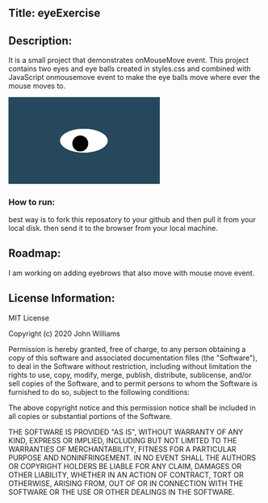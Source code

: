 ## Title: eyeExercise

## Description: 

It is a small project that demonstrates onMouseMove event. This project contains two eyes and eye balls created in styles.css 
and combined with JavaScript onmousemove event to make the eye balls move where ever the mouse moves to.

<img src= "oneeye.png" width='300'/>

### How to run:
best way is to fork this reposatory to your github and then pull it from your local disk. then send it to the browser from your local machine.

## Roadmap:
I am working on adding eyebrows that also move with mouse move event.

## License Information:
MIT License

Copyright (c) 2020 John Williams

Permission is hereby granted, free of charge, to any person obtaining a copy
of this software and associated documentation files (the "Software"), to deal
in the Software without restriction, including without limitation the rights
to use, copy, modify, merge, publish, distribute, sublicense, and/or sell
copies of the Software, and to permit persons to whom the Software is
furnished to do so, subject to the following conditions:

The above copyright notice and this permission notice shall be included in all
copies or substantial portions of the Software.

THE SOFTWARE IS PROVIDED "AS IS", WITHOUT WARRANTY OF ANY KIND, EXPRESS OR
IMPLIED, INCLUDING BUT NOT LIMITED TO THE WARRANTIES OF MERCHANTABILITY,
FITNESS FOR A PARTICULAR PURPOSE AND NONINFRINGEMENT. IN NO EVENT SHALL THE
AUTHORS OR COPYRIGHT HOLDERS BE LIABLE FOR ANY CLAIM, DAMAGES OR OTHER
LIABILITY, WHETHER IN AN ACTION OF CONTRACT, TORT OR OTHERWISE, ARISING FROM,
OUT OF OR IN CONNECTION WITH THE SOFTWARE OR THE USE OR OTHER DEALINGS IN THE
SOFTWARE.
